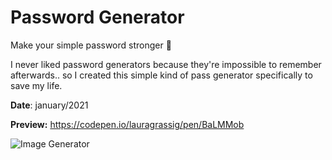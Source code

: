 # Password Generator 
Make your simple password stronger 💪 


I never liked password generators because they're impossible to remember afterwards.. 
so I created this simple kind of pass generator specifically to save my life.

**Date**: january/2021

**Preview:** https://codepen.io/lauragrassig/pen/BaLMMob

![Image Generator](https://i.ibb.co/fXJ1Qgn/testee.png)
